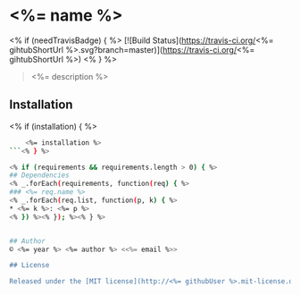 # <%= name %>
<% if (needTravisBadge) { %>
[![Build Status](https://travis-ci.org/<%= gihtubShortUrl %>.svg?branch=master)](https://travis-ci.org/<%= gihtubShortUrl %>)
<% } %>

> <%= description %>

## Installation
<% if (installation) { %>
```bash
    <%= installation %>
```<% } %>

<% if (requirements && requirements.length > 0) { %>
## Dependencies
<% _.forEach(requirements, function(req) { %>
### <%= req.name %>
<% _.forEach(req.list, function(p, k) { %> 
* <%= k %>: <%= p %>
<% }) %><% }); %><% } %>


## Author
© <%= year %> <%= author %> <<%= email %>>

## License

Released under the [MIT license](http://<%= githubUser %>.mit-license.org).
